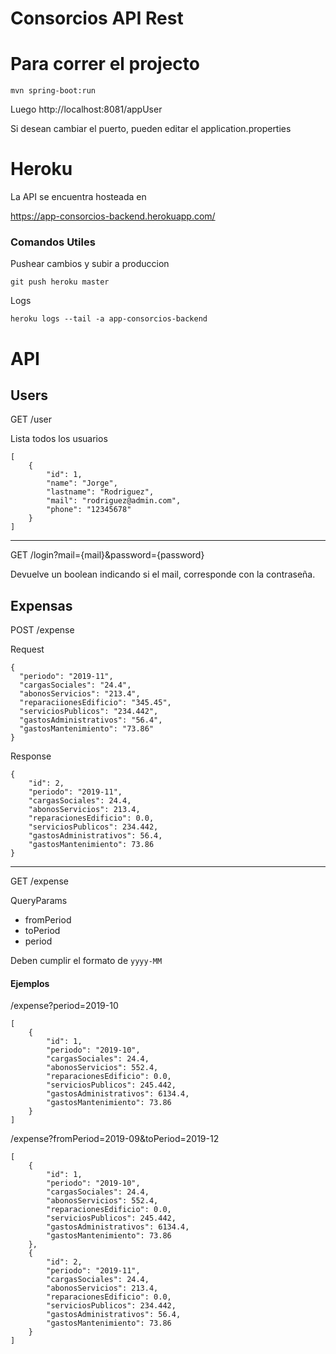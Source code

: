 Consorcios API Rest
=========

# Para correr el projecto
```
mvn spring-boot:run
```

Luego http://localhost:8081/appUser

Si desean cambiar el puerto, pueden editar el application.properties

# Heroku

La API se encuentra hosteada en

https://app-consorcios-backend.herokuapp.com/

### Comandos Utiles

Pushear cambios y subir a produccion
```
git push heroku master
```

Logs
```
heroku logs --tail -a app-consorcios-backend
```

# API

## Users

GET /user

Lista todos los usuarios

```
[
    {
        "id": 1,
        "name": "Jorge",
        "lastname": "Rodriguez",
        "mail": "rodriguez@admin.com",
        "phone": "12345678"
    }
]
```

---

GET /login?mail={mail}&password={password}

Devuelve un boolean indicando si el mail, corresponde con la contraseña.

## Expensas

POST /expense

Request
```
{
  "periodo": "2019-11",
  "cargasSociales": "24.4",
  "abonosServicios": "213.4",
  "reparaciionesEdificio": "345.45",
  "serviciosPublicos": "234.442",
  "gastosAdministrativos": "56.4",
  "gastosMantenimiento": "73.86"
}
```

Response 
```
{
    "id": 2,
    "periodo": "2019-11",
    "cargasSociales": 24.4,
    "abonosServicios": 213.4,
    "reparacionesEdificio": 0.0,
    "serviciosPublicos": 234.442,
    "gastosAdministrativos": 56.4,
    "gastosMantenimiento": 73.86
}
```
---

GET /expense

QueryParams
* fromPeriod
* toPeriod
* period

Deben cumplir el formato de `yyyy-MM`

#### Ejemplos

/expense?period=2019-10

```
[
    {
        "id": 1,
        "periodo": "2019-10",
        "cargasSociales": 24.4,
        "abonosServicios": 552.4,
        "reparacionesEdificio": 0.0,
        "serviciosPublicos": 245.442,
        "gastosAdministrativos": 6134.4,
        "gastosMantenimiento": 73.86
    }
]
```

/expense?fromPeriod=2019-09&toPeriod=2019-12

```
[
    {
        "id": 1,
        "periodo": "2019-10",
        "cargasSociales": 24.4,
        "abonosServicios": 552.4,
        "reparacionesEdificio": 0.0,
        "serviciosPublicos": 245.442,
        "gastosAdministrativos": 6134.4,
        "gastosMantenimiento": 73.86
    },
    {
        "id": 2,
        "periodo": "2019-11",
        "cargasSociales": 24.4,
        "abonosServicios": 213.4,
        "reparacionesEdificio": 0.0,
        "serviciosPublicos": 234.442,
        "gastosAdministrativos": 56.4,
        "gastosMantenimiento": 73.86
    }
]
```